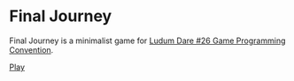 Final Journey
=============

Final Journey is a minimalist game for [Ludum Dare #26 Game Programming Convention](http://www.ludumdare.com/compo/).

[Play](http://finaljourney.herokuapp.com/)
